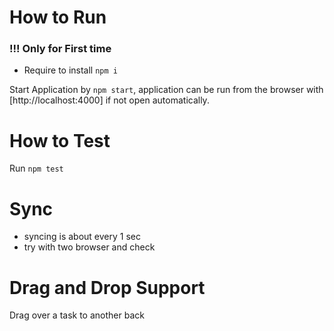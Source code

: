 # How to Run
### !!! Only for First time
 - Require to install ```npm i```

Start Application by ```npm start```, application can be run from the browser with [http://localhost:4000] if not open automatically.

# How to Test
Run ```npm test```
# Sync 
- syncing is about every 1 sec
- try with two browser and check

# Drag and Drop Support
Drag over a task to another back 